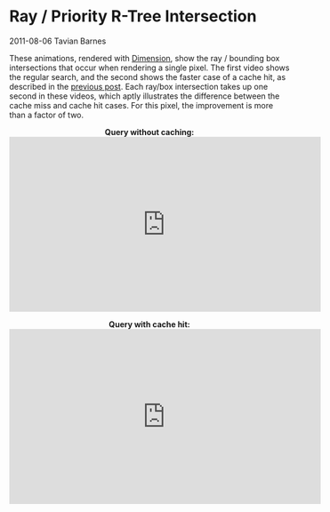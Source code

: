 # Ray / Priority R-Tree Intersection

<div class="infobar">
    <i class="fa fa-clock-o" aria-hidden="true"></i> 2011-08-06
    <i class="fa fa-user" aria-hidden="true"></i> Tavian Barnes
</div>


These animations, rendered with [Dimension], show the ray / bounding box intersections that occur when rendering a single pixel.
The first video shows the regular search, and the second shows the faster case of a cache hit, as described in the [previous post].
Each ray/box intersection takes up one second in these videos, which aptly illustrates the difference between the cache miss and cache hit cases.
For this pixel, the improvement is more than a factor of two.

[Dimension]: /dimension
[previous post]: priority_r_trees.md

<p style="text-align: center;">
    <strong>Query without caching:</strong><br>
    <iframe width="560" height="315" src="https://www.youtube.com/embed/ZEU0PxFg3QI" frameborder="0" allow="accelerometer; autoplay; encrypted-media; gyroscope; picture-in-picture" allowfullscreen></iframe>
</p>

<p style="text-align: center;">
    <strong>Query with cache hit:</strong><br>
    <iframe width="560" height="315" src="https://www.youtube.com/embed/B7fhFUs-oik" frameborder="0" allow="accelerometer; autoplay; encrypted-media; gyroscope; picture-in-picture" allowfullscreen></iframe>
</p>
